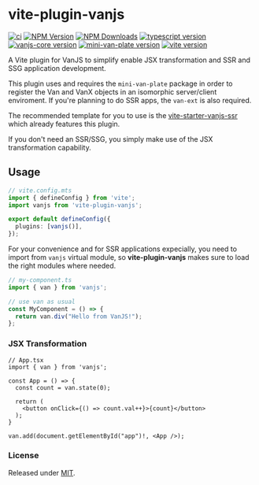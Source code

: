 # vite-plugin-vanjs

[![ci](https://github.com/thednp/vite-plugin-vanjs/actions/workflows/ci.yml/badge.svg)](https://github.com/thednp/vite-plugin-vanjs/actions/workflows/ci.yml)
[![NPM Version](https://img.shields.io/npm/v/vite-plugin-vanjs.svg)](https://www.npmjs.com/package/vite-plugin-vanjs)
[![NPM Downloads](https://img.shields.io/npm/dm/vite-plugin-vanjs.svg)](http://npm-stat.com/charts.html?package=vite-plugin-vanjs)
[![typescript version](https://img.shields.io/badge/typescript-5.7.2-brightgreen)](https://www.typescriptlang.org/)
[![vanjs-core version](https://img.shields.io/badge/vanjs--core-1.5.2-brightgreen)](https://github.com/vanjs-org/van)
[![mini-van-plate version](https://img.shields.io/badge/mini--van--plate-0.6.1-brightgreen)](https://github.com/vanjs-org/mini-van-plate)
[![vite version](https://img.shields.io/badge/vite-6.0.3-brightgreen)](https://github.com/vitejs)

A Vite plugin for VanJS to simplify enable JSX transformation and SSR and SSG application development.

This plugin uses and requires the `mini-van-plate` package in order to register the Van and VanX objects in an isomorphic server/client enviroment. If you're planning to do SSR apps, the `van-ext` is also required.

The recommended template for you to use is the [vite-starter-vanjs-ssr](https://github.com/thednp/vite-starter-vanjs-ssr) which already features this plugin.

If you don't need an SSR/SSG, you simply make use of the JSX transformation capability.

## Usage

```ts
// vite.config.mts
import { defineConfig } from 'vite';
import vanjs from 'vite-plugin-vanjs';

export default defineConfig({
  plugins: [vanjs()],
});
```

For your convenience and for SSR applications expecially, you need to import from `vanjs` virtual module, so **vite-plugin-vanjs** makes sure to load the right modules where needed.

```ts
// my-component.ts
import { van } from 'vanjs';

// use van as usual
const MyComponent = () => {
  return van.div("Hello from VanJS!");
};
```


### JSX Transformation

```tsx
// App.tsx
import { van } from 'vanjs';

const App = () => {
  const count = van.state(0);

  return (
    <button onClick={() => count.val++}>{count}</button>
  );
}

van.add(document.getElementById("app")!, <App />);

```


### License
Released under [MIT](LICENSE).